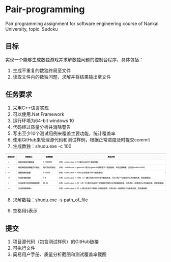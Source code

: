 # Pair-programming
Pair programming assignment for software engineering course of Nankai University, topic: Sudoku



## 目标

实现一个能够生成数独游戏并求解数独问题的控制台程序，具体包括：

1. 生成不重复的数独终局至文件
2. 读取文件内的数独问题，求解并将结果输出至文件



## 任务要求

1. 采用C++语言实现
2. 可以使用.Net Framework
3. 运行环境为64-bit windows 10
4. 代码经过质量分析并消除警告
5. 写出至少10个测试用例来覆盖主要功能，统计覆盖率
6. 使用GitHub来管理源代码和测试样例，根据正常进度及时提交commit
7. 生成数独：shudu.exe -c 100

![](img/uTools_1686650279864.png)

8. 求解数独：shudu.exe -s path_of_file

9. 空格用`$`表示



## 提交

1. 项目源代码（包含测试样例）的GitHub链接
2. 可执行文件
3. 简易用户手册、质量分析截图和测试覆盖率截图
